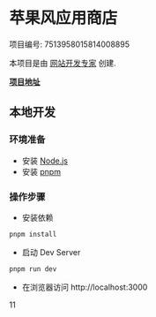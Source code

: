 # 苹果风应用商店

项目编号: 7513958015814008895

本项目是由 [网站开发专家](https://space.coze.cn/) 创建.

[**项目地址**](https://space.coze.cn/task/7513958015814008895)

## 本地开发

### 环境准备

- 安装 [Node.js](https://nodejs.org/en)
- 安装 [pnpm](https://pnpm.io/installation)

### 操作步骤

- 安装依赖

```sh
pnpm install
```

- 启动 Dev Server

```sh
pnpm run dev
```

- 在浏览器访问 http://localhost:3000

11